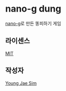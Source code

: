# nano-g dung
[nano-g](https://github.com/Hanul/nano-g)로 만든 똥피하기 게임

## 라이센스
[MIT](LICENSE)

## 작성자
[Young Jae Sim](https://github.com/Hanul)